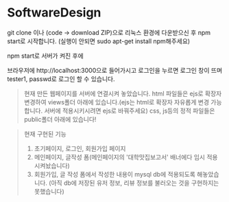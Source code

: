 # SoftwareDesign

git clone 이나 (code -> download ZIP)으로 리눅스 환경에 다운받으신 후 npm start로 시작합니다.
(실행이 안되면 sudo apt-get install npm해주세요)

npm start로 서버가 켜진 후에

브라우저에 http://localhost:3000으로 들어가시고 로그인을 누르면 로그인 창이 뜨며 tester1, passwd로 로그인 할 수 있습니다.

>현재 만든 웹페이지를 서버에 연결시켜 놓았습니다.
>html 파일들은 ejs로 확장자 변경하여 views폴더 아래에 있습니다.(ejs는 html로 확장자 자유롭게 변경 가능합니다. 서버에 적용시키시려면 ejs로 바꿔주세요)
>css, js등의 정적 파일들은 public폴더 아래에 있습니다!

>현재 구현된 기능
>1. 초기페이지, 로그인, 회원가입 페이지
>2. 메인페이지, 글작성 폼(메인페이지의 '대학맛집보고서' 배너에다 임시 적용시켜놨습니다)
>3. 회원가입, 글 작성 폼에서 작성한 내용이 mysql db에 적용되도록 해놓았습니다.
>(아직 db에 저장된 유저 정보, 리뷰 정보를 불러오는 것을 구현하지는 못했습니다) 
